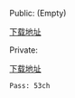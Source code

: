 Public: (Empty)

[下载地址](https://pan.baidu.com/s/1z6NLcbdPzijEIikovpST7Q)

Private:

[下载地址](https://pan.baidu.com/s/1twhxNYVa5A3IeeT8AqmQOA)  

    Pass: 53ch
